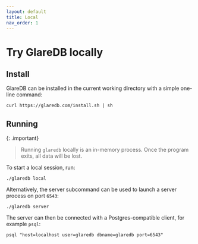 ```yaml
---
layout: default
title: Local
nav_order: 1
---
```


# Try GlareDB locally

## Install

GlareDB can be installed in the current working directory with a simple one-line
command:

```console
curl https://glaredb.com/install.sh | sh
```

## Running

{: .important}

> Running `glaredb` locally is an in-memory process. Once the program exits, all
> data will be lost.

To start a local session, run:

```console
./glaredb local
```

Alternatively, the server subcommand can be used to launch a server process on
port `6543`:

```console
./glaredb server
```

The server can then be connected with a Postgres-compatible client, for example
`psql`:

```console
psql "host=localhost user=glaredb dbname=glaredb port=6543"
```
